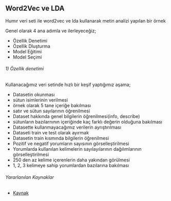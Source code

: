 ﻿## Word2Vec ve LDA


Humır veri seti ile word2vec ve lda kullanarak metin analizi yapılan bir örnek 

Genel olarak 4 ana adımla ve ilerleyeceğiz; 
* Özellik Denetimi
* Özellik Dluşturma 
* Model Eğitimi
* Model Seçimi


###### 1) Özellik denetimi
Kullanacağımız veri setinde hızlı bir keşif yaptığımız aşama;
* Datasetin okunması 
* sütun isimlerinin verilmesi
* örnek olarak 5 tane içeriğe bakılması
* satır ve sütun sayılarının öğrenilmesi
* Dataset hakkında genel bilgilerin öğrenilmesi(info, describe)
* sütunların bazılarnının içeriğinde kaç farklı değerin olduğuna bakılması 
* Datasette kullanmayacağımız verilerin ayrıştırılması
* Dataseti train ve test olarak ayırmak 
* Datasetin train kısmında bilgilerin öğrenilmesi
* Pozitif ve negatif yorumların sayısının görselleştirilmesi
* Yorumlarda kullanılan kelimelerin sayılayılarının dağılımlarının görselleştirilmesi
* 250 den az kelime içerenlerin daha yakından görülmesi
*  1, 2, 3 kelimeye sahip yorumlardan bazılarına bakılması 

###### Yararlanılan Kaynaklar 
* [Kaynak]()


